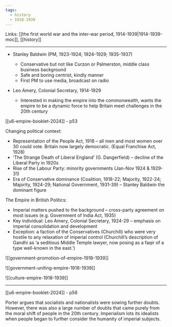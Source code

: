 ```yaml
---
tags:
  - history
  - 1918-1939
---
```

Links: [[the first world war and the inter-war period, 1914-1939|1914-1939-moc]], [[history]]

***

- Stanley Baldwin (PM, 1923-1924; 1924-1929; 1935-1937)
	- Conservative but not like Curzon or Palmerston, middle class business background
	- Safe and boring centrist, kindly manner
	- First PM to use media, broadcast on radio

- Leo Amery, Colonial Secretary, 1914-1929
	- Interested in making the empire into the commonwealth, wants the empire to be a dynamic force to help Britain meet challenges in the 20th century

[[u6-empire-booklet-2024]] - p53

Changing political context: 
- Representation of the People Act, 1918 – all men and most women over 30 could vote. Britain now  largely democratic. (Equal Franchise Act, 1928) 
- ‘The Strange Death of Liberal England’ (G. Dangerfield) – decline of the Liberal Party in 1920s 
- Rise  of  the  Labour  Party:  minority  governments  (Jan-Nov 1924 & 1929-31) 
- Era of Conservative dominance (Coalition, 1918-22; Majority, 1922-24; Majority, 1924-29; National Government, 1931-39) – Stanley Baldwin the dominant figure 

The Empire in British Politics:
- Imperial matters pushed to the background – cross-party agreement on most issues (e.g. Government of India Act, 1935)  
- Key individual: Leo Amery, Colonial Secretary, 1924-29 – emphasis on imperial consolidation and development  
- Exception: a faction of the Conservatives (Churchill) who were very hostile to any relaxation of imperial control (Churchill’s description of Gandhi as ‘a seditious Middle Temple lawyer, now posing as a faqir of a type well-known in the east.’)

![[government-promotion-of-empire-1918-1939]]



![[government-uniting-empire-1918-1939]]


![[culture-empire-1918-1939]]

***

[[u6-empire-booklet-2024]] - p56

Porter argues that socialists and nationalists were sowing further doubts. However, there was also a large number of doubts that came purely from the moral shift of people in the 20th century. Imperialism lots its idealists when people began to further consider the humanity of imperial subjects.

